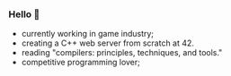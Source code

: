 ### Hello 👋

- currently working in game industry;
- creating a C++ web server from scratch at 42.
- reading "compilers: principles, techniques, and tools."
- competitive programming lover;
